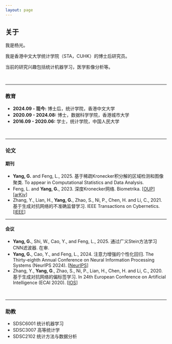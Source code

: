 ```yaml
---
layout: page
---
```


## 关于

我是杨光。

我是香港中文大学统计学院（STA，CUHK）的博士后研究员。

当前的研究兴趣包括统计机器学习，医学影像分析等。

<br>

---

### 教育

- **2024.09 - 现今:** 博士后，统计学院，香港中文大学
- **2020.09 - 2024.08:** 博士，数据科学学院，香港城市大学
- **2016.09 - 2020.06:** 学士，统计学院，中国人民大学

<br>

---

### 论文

#### 期刊

- **Yang, G.** and Feng, L., 2025. 基于稀疏Kronecker积分解的区域检测和图像聚类. To appear in Computational Statistics and Data Analysis.
- Feng, L. and **Yang, G.**, 2023. 深度Kronecker网络. Biometrika. [[OUP](https://doi.org/10.1093/biomet/asad049)][[arKiv](https://arxiv.org/abs/2210.13327)]
- Zhang, Y., Lian, H., **Yang, G.**, Zhao, S., Ni, P., Chen, H. and Li, C., 2021. 基于生成对抗网络的不准确监督学习. IEEE Transactions on Cybernetics. [[IEEE](https://ieeexplore.ieee.org/abstract/document/9526351)]

<hr>

#### 会议

- **Yang, G.**, Shi, W., Cao, Y., and Feng, L., 2025. 通过广义Stein方法学习CNN滤波器. 在审.
- **Yang, G.**, Cao, Y., and Feng, L., 2024. 注意力增强的个性化回归. The Thirty-eighth Annual Conference on Neural Information Processing Systems (NeurIPS 2024). [[NeurIPS](https://openreview.net/forum?id=9xoFciqYIU)]
- Zhang, Y., **Yang, G**., Zhao, S., Ni, P., Lian, H., Chen, H. and Li, C., 2020. 基于生成对抗网络的偏标签学习. In 24th European Conference on Artificial Intelligence (ECAI 2020). [[IOS](https://ebooks.iospress.nl/doi/10.3233/FAIA200279)]

<br>

---

### 助教

- SDSC6001 统计机器学习
- SDSC3007 高等统计学
- SDSC2102 统计方法与数据分析

<br>

